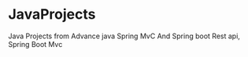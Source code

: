 # JavaProjects

Java Projects from Advance java Spring MvC And Spring boot Rest api, Spring Boot Mvc
